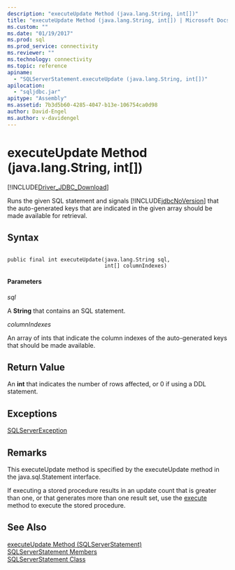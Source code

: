 ```yaml
---
description: "executeUpdate Method (java.lang.String, int[])"
title: "executeUpdate Method (java.lang.String, int[]) | Microsoft Docs"
ms.custom: ""
ms.date: "01/19/2017"
ms.prod: sql
ms.prod_service: connectivity
ms.reviewer: ""
ms.technology: connectivity
ms.topic: reference
apiname: 
  - "SQLServerStatement.executeUpdate (java.lang.String, int[])"
apilocation: 
  - "sqljdbc.jar"
apitype: "Assembly"
ms.assetid: 7b3d5b60-4285-4047-b13e-106754ca0d98
author: David-Engel
ms.author: v-davidengel
---
```

# executeUpdate Method (java.lang.String, int[])
[!INCLUDE[Driver_JDBC_Download](../../../includes/driver_jdbc_download.md)]

  Runs the given SQL statement and signals [!INCLUDE[jdbcNoVersion](../../../includes/jdbcnoversion_md.md)] that the auto-generated keys that are indicated in the given array should be made available for retrieval.  
  
## Syntax  
  
```  
  
public final int executeUpdate(java.lang.String sql,  
                               int[] columnIndexes)  
```  
  
#### Parameters  
 *sql*  
  
 A **String** that contains an SQL statement.  
  
 *columnIndexes*  
  
 An array of ints that indicate the column indexes of the auto-generated keys that should be made available.  
  
## Return Value  
 An **int** that indicates the number of rows affected, or 0 if using a DDL statement.  
  
## Exceptions  
 [SQLServerException](../../../connect/jdbc/reference/sqlserverexception-class.md)  
  
## Remarks  
 This executeUpdate method is specified by the executeUpdate method in the java.sql.Statement interface.  
  
 If executing a stored procedure results in an update count that is greater than one, or that generates more than one result set, use the [execute](../../../connect/jdbc/reference/execute-method-sqlserverstatement.md) method to execute the stored procedure.  
  
## See Also  
 [executeUpdate Method &#40;SQLServerStatement&#41;](../../../connect/jdbc/reference/executeupdate-method-sqlserverstatement.md)   
 [SQLServerStatement Members](../../../connect/jdbc/reference/sqlserverstatement-members.md)   
 [SQLServerStatement Class](../../../connect/jdbc/reference/sqlserverstatement-class.md)  
  
  
